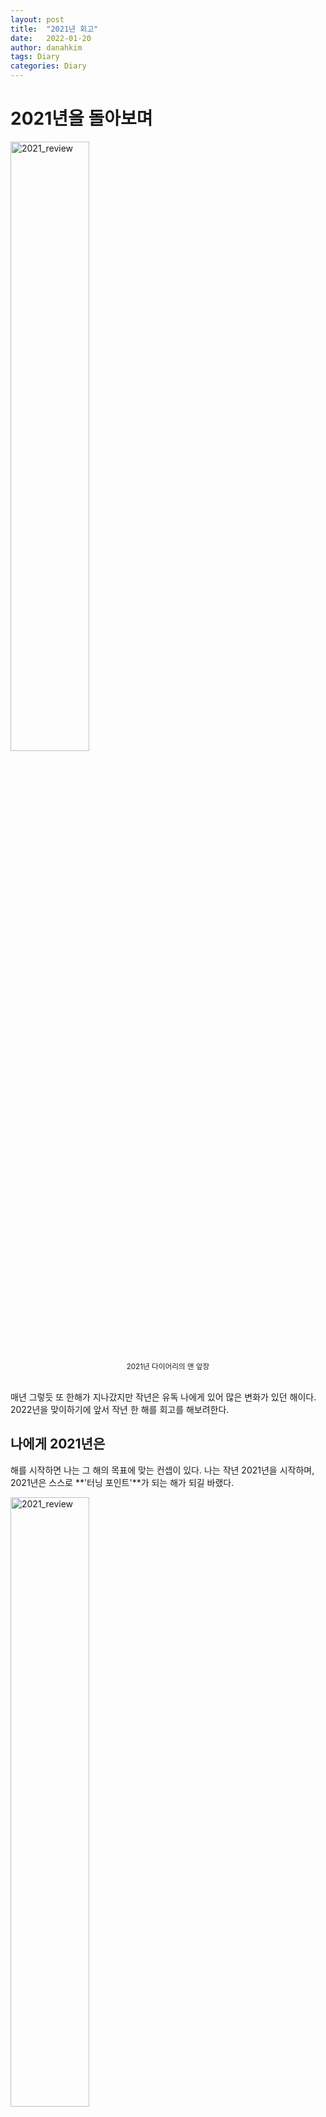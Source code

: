 ```yaml
---
layout: post
title:  "2021년 회고"
date:   2022-01-20
author: danahkim
tags: Diary
categories: Diary
---
```


# 2021년을 돌아보며

<img src="\assets\images\review-2021\2021_review_001.jpg" alt="2021_review" width="50%" />

<center> <small> 2021년 다이어리의 맨 앞장 </small> </center> <br/>

매년 그렇듯 또 한해가 지나갔지만 작년은 유독 나에게 있어 많은 변화가 있던 해이다. 2022년을 맞이하기에 앞서 작년 한 해를 회고를 해보려한다.



## 나에게 2021년은

해를 시작하면 나는 그 해의 목표에 맞는 컨셉이 있다. 나는 작년 2021년을 시작하며, 2021년은 스스로 **'터닝 포인트'**가 되는 해가 되길 바랬다.

<img src="\assets\images\review-2021\2021_review_003.jpg" alt="2021_review" width="50%" />

<center> <small> Turning Point를 의미하는 표지판 </small> </center> <br/>

> **터닝 포인트(Turning Point)**란 사전적으로 전환점을 말한다. 스포츠 경기에서는 경기의 승패를 좌우하는 플레이나 그 지점을 뜻한다. 즉 스포츠이든 인생이든 아주 중요한 변곡점이란 의미이다.

작년은 나의 인생에서 **중요한 전환점**을 만들고 싶었다. 터닝 포인트라는 목표 아래 시간 순의 **마일스톤** 위주로 적어보려 한다.





### 3월. 정 반대편으로 이사하다

<img src="\assets\images\review-2021\2021_review_011.jpg" alt="2021_review" width="50%" />

<center> <small> 사진에는 다 담기지 않았지만 트럭 2대가 와서 실어갔다 </small> </center> <br>

<img src="\assets\images\review-2021\2021_review_012.jpg" alt="2021_review" width="50%" />

<center> <small> 이사 당일 깨끗하게 비워진 방에 들어온 침대 </small> </center> <br>

> ***"익숙한 것에서 멀어지기. 비우고 새로 시작하기"***

오랜 익숙한 것에서 받는 따뜻한 위로도 있지만, **새롭고 낯선 환경이 주는 신선한 활력**이 있다. 20대의 시작부터 끝을 모두 보낸 곳에서의 생활을 끝내고 반대편으로 이사를 했다. 내가 다닌 대학교 주변에서만 살았기 때문에 그 동네를 눈감고도 다닐만큼, 버스 번호를 다 외울만큼 익숙한 동네였다. 그래서 그런지 나중에는 한번도 생활해보지 않은 동부권에 살아야겠다는 생각이 있었다. 새롭고 낯선 곳에서 처음 보는 버스 번호, 그리고 거꾸로 타야하는 2호선이라 처음에는 낯설어 한동안 거꾸로 타기도 했다. 익숙하던 생활의 관성과 바운더리를 깨뜨리는 낯선 변화로 새로운 활력을 얻을 수 있었다.

이사는 번거로운 일이지만, 그래도 이사가 주는 가장 큰 이점은 아마 **비우고 새로 시작할 수 있다**는 점일 것이다. 이사를 계약하고 온 날부터 짐을 정리하기 시작했는데 이 집에 너무 오래 살았기 때문에 사진에 다 담기지 않을 만큼 어마어마한 짐이 있었다. 아마 학부 1학년때 쯤 친구들이랑 동아리 박람회에서 받은 종이, 언젠지 모를 대동제때 받은 수건과 기념품들, 오답을 위해 시험 끝나고 가져온 시험지... 생각지도 못한 짐들이 구석 구석에 잠자고 있었다. 나는 묵은 것들을 하나 하나 비워내는데에만 한 달이 넘게 걸렸다. 가볍고 마음으로 이사를 하였고 새로 시작한다는 마음을 가지고 올 봄을 시작할 수 있었다.



### 5월. Computer Vision 공부를 하다

<img src="\assets\images\review-2021\2021_review_021.jpg" alt="2021_review" width="50%" />

<center> <small> 처음으로 입문한 논문 'YOLO'이다! <br>
    물론 이 논문을 이해하기 위해서 수-많은 레퍼런스 논문을 보며 공부했다 </small> </center> <br>


> ***"해낼 수 있다는 자신감과 동기부여"***

자율주행기술을 보면서 Computer Vision의 Object Detection쪽에 관심을 가지게 되었고 실제로 공부해보고 싶었다. 그래서 올해 딥러닝 관련 강의와 Computer Vision의 논문을 통해 공부를 하기로 결심했다. 그러나 **내가 잘 할 수 있을까?** 물론 수학적 기초는 있었지만 비전 쪽은 전혀 몰랐기 때문이다. 그런데 결과적으로는 내가 논문까지 면접에서 설명하기 시작하면서 **해낼 수 있다는 자신감**을 얻었고, 크고 작은 성취감을 통해 딥러닝 분야를 계속 공부하는데에 **큰 동기부여**가 되었다. 꾸준히 내가 좋아하는 일을 하고, 하고 싶었던 일을 배워가면서 나의 가치를 찾기도 했고, 목표에 매일 한발씩 내딛을 수 있었다.

퇴근 후 시간은 부족하다. 본격적으로 딥러닝 쪽의 저명한 대학원 강의를 수강하기로 계획하고서 계획대로 잘 되지 않아 좌절감을 느끼면서 퇴근 후 공부로만은 안되겠다고 생각했다. 그래서 출근 전 아침 시간을 공부하는 시간으로 만들기로 했다. 아침에 온전히 공부할 수 있는 시간을 마련하기 위해 ~~아침형 인간은 아니지만 강제~~ 미라클모닝과 공부시간을 실천했다. 공부량이 부족한 날에는 점심 시간을 활용해서 최대한 하루에 계획된 공부를 끝낼 수 있도록 했다. 그 결과 계획된 일과를 먼저 끝내고 홀가분하게 하루를 시작하는 기분, 자기 전에 하루를 마무리하며 느끼는 성취감을 모두 느낄 수 있었다. 그렇게 2달 동안 **딥러닝 대학원 강의**를 수강하고 정리하면서 기초를 쌓았다.

그리고는 관심있는 분야의 SOTA 논문을 읽고 직접 구현해보려는데.. 혼자로는 한계를 느꼈다. 한 논문을 이해하는데에 일주일 째 진도가 나가지 않으니 막다른 길에 도달한 기분이 들었다. 인터넷에서 논문 리뷰를 참고하고 있었는데, 문득 나처럼 같이 공부하고 싶은 사람이 있겠다는 생각이 들었고 모임을 찾아보았다. 시기적절하게 CV 논문 리뷰 스터디원을 모집하는 글을 발견했고 그리하여 3달 동안 **CV 논문 스터디**에 참여하였다. 처음에는 스터디에서 사람들의 발표가 무슨 말인지 이해하기도 벅찼다. 그리고 내가 발표하기로 고른 논문 1개를 이해하는데 꼬박 한 달을 다 쓰기도 했다.

<img src="\assets\images\review-2021\2021_review_022.jpg" alt="2021_review" width="50%" />

<center> <small> 처음으로 선정한 발표 논문 'YOLOX'를 스터디에서 발표한 자료 </small> </center> <br>

3달 동안 매주 2시간씩 참여하고, 출근이며 퇴근이며 매일 논문을 붙잡고 고생한 결과, **나중에는 점점 논문 이해에도 속도가 붙고, 사람들의 발표 내용도 감이 생기고 들리기 시작했다**(!) 그렇게 눈과 귀가 트이고서는 내가 관심있는 분야의 컨퍼런스도 챙겨보게 되었고, 큰 줄기에서 어떻게 발전되고 있는지 감이 생겼으며, SOTA 논문이 어떤 식으로 접근하여 개선했는지가 예전보다 훨씬 잘 보이게 되었다. 처음에는 어렵고 힘들지만 **시간을 들여 꾸준히 노력한다면 나도 잘 할 수 있다는 자신감**을 얻을 수 있던 정말 소중한 경험이다.



### 7월. 서울 둘레길 157km를 완주하다

<img src="\assets\images\review-2021\2021_review_031.jpg" alt="2021_review" width="50%" />

<center> <small> 5월~7월은 산에서 정말 걷기 좋은 날씨였다 </small> </center> <br>

<img src="\assets\images\review-2021\2021_review_032.jpg" alt="2021_review" width="50%" />

<center> <small> 스탬프 컬렉터. 빨간 우체통을 보면 달려갔다 </small> </center> <br>

<img src="\assets\images\review-2021\2021_review_033.jpg" alt="2021_review" width="50%" />

<center> <small> 157km, 8개 코스에서 28개 스탬프 모으기 성공! </small> </center> <br>

> ***"불필요한 한계를 설정하지 않기"***

김연아 선수의 유명한 말이 있다. 훈련 중 무슨 생각을 하냐는 기자의 질문에 **'무슨 생각을 해.. 그냥 하는거지'** 라고 대답한 인터뷰이다. 8개의 코스로 이루어진 157km에서 28개의 스탬프를 3달 만에 모으기 위해 몇 시간이 걸리는지, 며칠이 소요될지, 한 달에 몇 개의 스탬프를 받아야 가능할지 **하나씩 따지고 계산할 시간에 그냥 하면 된다**.

사실 올해 즐겨하던 등산에 동기부여를 위해 '서울 둘레길 마라톤'이 선착순으로 오픈한다는 글을 보고 아무것도 모르고 참여하기로 결제했다. 일을 벌린 이후에야 완주를 위해서는 3달이라는 기간 안에 157km의 코스 안에 있는 28개의 스탬프를 모두 모아야 한다는 것을 알게 되었는데, 처음에는 157km와 28개라는 숫자에 압도되어 내가 평소에 걸었던 거리를 기준으로 남은 기간동안 매주 몇 키로를 걸어야하는지, 한 번에 몇 시간을 써야하는지 따져보니 어마어마한 시간을 쏟아야했고 버거운 숫자로 느껴졌다.

그러나 이왕 시작한거 '묻고 따지지 말고 해보자!'라는 마음으로, 마음 속 계산기를 없애고 오늘의 날씨가 좋고 나쁜지, 하루 동안 얼마나 걸어야할지 계산 없이 매주말 묵묵히 산행에 나섰다. 그저 목표에 도달하기 위해 꾸준히  그 결과 모든 코스를 완주할 수 있었다! **과거의 적당한 기준으로 나에게 불필요한 한계를 설정하는 것이 가능성을 제한하는 일이라고 느꼈다.**  매 주말마다 서울 곳곳을 다니며 이렇게 멋진 곳을 직접 발로 밟고 알게되어서 오히려 감사하다는 생각이 든다. 체력적으로도 정신적으로도 한 단계 성장할 수 있었던 경험이다.



### 12월. 퇴사를 결심하다

<img src="\assets\images\review-2021\2021_review_041.jpg" alt="2021_review" width="50%" />

<center> <small> 마지막 출근일에 드렸던 초콜릿 </small> </center> <br>

> ***"아무 것도 하지 않으면 아무 일도 일어나지 않는다."***

1월 부로 회사를 관두었다. 작년에 지원한 회사에 합격했기 때문이다. 2020년에 입사해 2년 동안 고생한 나 자신을 다독여주고 새로운 시작을 준비하려 한다. 나는 어떤 사람인지, 어떤 삶을 살고 있은지, 어떤 미래를 그리고 있는지 나에 대한 물음을 계속 던지면서 1년 간의 큰 고민 끝에 이직하기로 결심했다.

물론 그동안 들인 2년의 시간이 아깝지 않다면 거짓말이다. 그러나 **해보고 싶은 일에 도전하고 직접 해보고 것**과 안해보는 것은 앞으로 삶을 살아가는데에 가치관으로 큰 차이가 있다. 나는 나 스스로 **'성장'**과 **'발전'** 지향적인 일을 원하는 사람이라는 것을 시행착오 끝에 늦게 알았을 뿐이다. 이전 회사에서 내가 하는 업무와 장기적 커리어에 대한 불만이 있었고, 하고 싶은 일이 뚜렷해으니 이제 내가 할 일은 해보고 싶은 일에 도전하는 것이다. 불만족스러운 상황을 변화시키기 위해서는 무언가 해야한다. **아무것도 하지 않으면 아무것도 변하지 않기 때문이다.**

새 회사로 내가 고려한 주요한 조건이다.

- **개인적인 조건**
  - 전공을 살릴 수 있을 것
  - 전문성을 기를 수 있을 것
  - 일의 가치가 나의 인생의 가치와 방향이 같을 것
  - 자부심과 보람을 느낄 수 있을 것
- **환경적인 조건**
  - 계속 학습하고 성장하는 문화
  - 함께 일하는 동료에게 배울 점이 많은 곳
  - 내가 하고 싶은 일을 할 수 있는 환경일 것
  - 현재보다 큰 마땅한 보상이 있을 것
- **회사로서의 조건**
  - 기술(tech) 중심의 회사일 것
  - 내수가 아닌 글로벌 기업일 것
  - 인류에 발전되는 일을 하는 기업일 것

물론 이 모든 조건을 만족하고 또 100% 만족하는 회사는 존재할 수가 없다는 걸 안다. 그래도 나만의 조건을 고민해보면서 내가 어떤 일을 하고 싶은지, 어떤 회사를 원하는지 그리고 나의 미래에 대해 선명히 그려볼 수 있었다.

------

#### 🔎2021년 성찰

**좋았던 점**

- 새로운 분야, 컴퓨터 비전을 배웠고 공유하였다
- 출근 전 아침 시간을 잘 활용했다
- 새 회사로 새로운 커리어에 도전했다


**아쉬웠던 점**

- 공부한 논문의 코드를 사용해서 실제 프로젝트를 진행해보지 못한 것
- 데이터 경진대회에서 수상을 하지 못한 것
- 하반기에 바쁘다는 이유로 운동을 하지 못해 체력 저하가 심했던 점

------



## 2022년을 시작하는 마음

눈에는 보이지 않지만 모든 순간이 차곡차곡 모여 내 미래를 만들고 있다. 그래서 분명한건 전 보다 확실히 성장했다는 것이다.

**인생은 속도보다 방향**이라는 말이 있다. 자신의 인생은 다른 누구와의 경쟁이 아니라 **나 자신과의 레이스**이다. 나는 가끔 '도전하기에는 너무 늦은게 아닐까?', 혹은 '나이가 너무 많은게 아닐까?' 라고 남들과 나를 비교하며 스스로 불안하고 초조하게 만들기도 했다. '토끼와 거북이'의 이야기를 보면 거북이는 그저 자신의 능력대로 묵묵히 달린다. 토끼와 비교하지 않고 결승점만 보고 최선을 다해 달린 거북이는 결국 승리한다. 느리지만 꾸준히 본인의 페이스대로 성실하게 걸었기 때문이다. 나만의 강점을 살려 나의 페이스대로 목표를 향해 멈추지 말고 꾸준히 걸어가자. **오직 배우고 성장하고 더 나은 사람이 되겠다는 결심이면 충분하다.** 



**📌2022년 주요 계획**

- Kaggle 메달에 도전!
- 관심 분야의 SOTA 논문 꾸준히 리뷰하기
- 사이드 프로젝트하기
- ADP 남은 실기 시험치기
- 연간 독서 100권 달성! 책 아카이빙하기
- 월 1회 이상 글쓰기 - 글쓰기를 취미로
- 주 3회 이상 운동하기 - 필라테스, 헬스, 플라잉요가, 수영
- 영어 회화 실력 키우기
- 미라클모닝 실천하기



#### 새 출발을 응원해

아무것도 정해지지 않은 것은 불안하고 두렵지만, 그만큼 **무한한 가능성이 있다는 설렘**이 공존한다. 2022년은 가능성을 믿고 **Starting Line**에 서서 부단히 목표를 향히 달리는 해이길 바란다. 내년에는 또 어떤 일들이 펼쳐질지, 내년의 나는 어떤 생각을 가진 사람이 될지, 2022년의 마지막 날에는 또 어떤 회고를 하고 있을지 내년의 나를 응원하고 기대한다!

